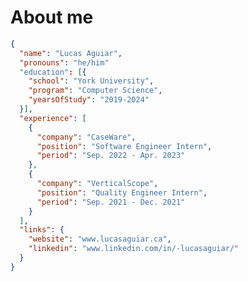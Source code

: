 # About me 
```json
{
  "name": "Lucas Aguiar",
  "pronouns": "he/him"
  "education": [{
    "school": "York University",
    "program": "Computer Science",
    "yearsOfStudy": "2019-2024"
  }],
  "experience": [
    {
      "company": "CaseWare",
      "position": "Software Engineer Intern",
      "period": "Sep. 2022 - Apr. 2023"
    },
    {
      "company": "VerticalScope",
      "position": "Quality Engineer Intern",
      "period": "Sep. 2021 - Dec. 2021"
    }
  ],
  "links": {
    "website": "www.lucasaguiar.ca",
    "linkedin": "www.linkedin.com/in/-lucasaguiar/"
  }
}
```
<!--
**lucasabr/lucasabr** is a ✨ _special_ ✨ repository because its `README.md` (this file) appears on your GitHub profile.
-->
